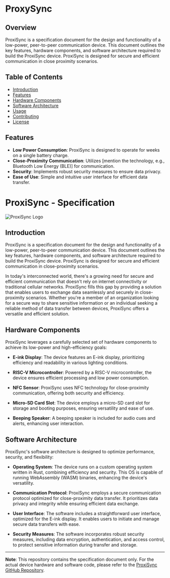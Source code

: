 # ProxySync

## Overview

ProxiSync is a specification document for the design and functionality of a low-power, peer-to-peer communication device. This document outlines the key features, hardware components, and software architecture required to build the ProxiSync device. ProxiSync is designed for secure and efficient communication in close proximity scenarios.

## Table of Contents

- [Introduction](#introduction)
- [Features](#features)
- [Hardware Components](#hardware-components)
- [Software Architecture](#software-architecture)
- [Usage](#usage)
- [Contributing](#contributing)
- [License](#license)

## Features

- **Low Power Consumption**: ProxiSync is designed to operate for weeks on a single battery charge.
- **Close-Proximity Communication**: Utilizes [mention the technology, e.g., Bluetooth Low Energy (BLE)] for communication.
- **Security**: Implements robust security measures to ensure data privacy.
- **Ease of Use**: Simple and intuitive user interface for efficient data transfer.

# ProxiSync - Specification

![ProxiSync Logo](link-to-your-logo.png)

## Introduction

ProxiSync is a specification document for the design and functionality of a low-power, peer-to-peer communication device. This document outlines the key features, hardware components, and software architecture required to build the ProxiSync device. ProxiSync is designed for secure and efficient communication in close-proximity scenarios.

In today's interconnected world, there's a growing need for secure and efficient communication that doesn't rely on internet connectivity or traditional cellular networks. ProxiSync fills this gap by providing a solution that enables users to exchange data seamlessly and securely in close-proximity scenarios. Whether you're a member of an organization looking for a secure way to share sensitive information or an individual seeking a reliable method of data transfer between devices, ProxiSync offers a versatile and efficient solution.

## Hardware Components

ProxiSync leverages a carefully selected set of hardware components to achieve its low-power and high-efficiency goals:

- **E-ink Display**: The device features an E-ink display, prioritizing efficiency and readability in various lighting conditions.

- **RISC-V Microcontroller**: Powered by a RISC-V microcontroller, the device ensures efficient processing and low power consumption.

- **NFC Sensor**: ProxiSync uses NFC technology for close-proximity communication, offering both security and efficiency.

- **Micro-SD Card Slot**: The device employs a micro-SD card slot for storage and booting purposes, ensuring versatility and ease of use.

- **Beeping Speaker**: A beeping speaker is included for audio cues and alerts, enhancing user interaction.

## Software Architecture

ProxiSync's software architecture is designed to optimize performance, security, and flexibility:

- **Operating System**: The device runs on a custom operating system written in Rust, combining efficiency and security. This OS is capable of running WebAssembly (WASM) binaries, enhancing the device's versatility.

- **Communication Protocol**: ProxiSync employs a secure communication protocol optimized for close-proximity data transfer. It prioritizes data privacy and integrity while ensuring efficient data exchange.

- **User Interface**: The software includes a straightforward user interface, optimized for the E-ink display. It enables users to initiate and manage secure data transfers with ease.

- **Security Measures**: The software incorporates robust security measures, including data encryption, authentication, and access control, to protect sensitive information during transfer and storage.

---

**Note**: This repository contains the specification document only. For the actual device hardware and software code, please refer to the [ProxiSync GitHub Repository](link-to-your-device-repo).
